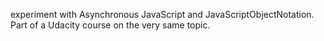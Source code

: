 experiment with Asynchronous JavaScript and JavaScriptObjectNotation.  Part of a Udacity course on the very same topic.
